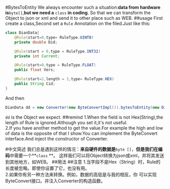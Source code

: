 #BytesToEntity
We always encounter such a situation:**data from hardware is**`byte[]`,**but we need a** `class` **in coding**.
So that we can transform the Object to json or xml and send it to other place such as WEB.
##usage
First create a class,Second set a `Rule` Annotation on the filed.Just like this:
```java
class DianData{
    @Rule(start=0,type= RuleType.UINT8)
    private double Did;

    @Rule(start = 0,type = RuleType.INT32)
    private int Current;

    @Rule(start=0,type = RuleType.FLOAT)
    public float Vers;

    @Rule(start=2,length = 2,type= RuleType.HEX)
    public String Cid;
}
```
And then
```java
DianData dd = new Converter(new ByteConvertImpl()).bytesToEntity(new DianData(),new byte[]{0x54,0x01,0x01,0x34});
```
`dd` is the Object we expect.
##remind
1.When the field is not Hex(String),the length of Rule is ignored.Although you set it,it's not useful.<br>
2.If you have another method to get the value.For example the high and low of data is the opposite of that I show.You
can implement the ByteConvert interface.And inject the constructor of Converter.

#中文简述
我们总是遇到这样的情况：**来自硬件的数据是**`byte []`，**但是我们在编码**中需要一个**`class` **。
这样我们可以将Object转换为json或xml，并将其发送到其他地方，如WEB。
##用法
##注意
1.当字段不是Hex（String）时，Rule的长度被忽略。即使你设置了它，也没有用。<br>
2.如果你有另一种方法来转换。例如，数据的高低是与我的相反。你
可以实现ByteConvert接口。并注入Converter的构造函数。

